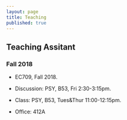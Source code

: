```yaml
---
layout: page
title: Teaching
published: true
---
```

## Teaching Assitant
### Fall 2018
- EC709, Fall 2018. 
- Discussion: PSY, B53, Fri 2:30-3:15pm. 
- Class: PSY, B53, Tues&Thur 11:00-12:15pm.

- Office: 412A
